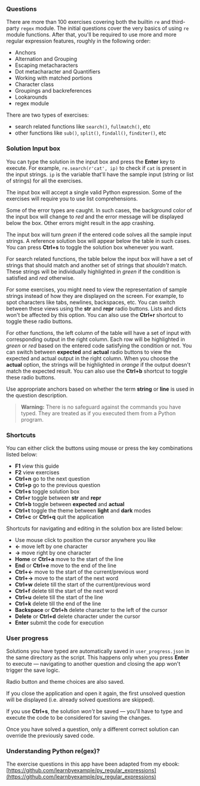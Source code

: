 ### Questions

There are more than 100 exercises covering both the builtin `re` and third-party `regex` module. The initial questions cover the very basics of using `re` module functions. After that, you'll be required to use more and more regular expression features, roughly in the following order:

* Anchors
* Alternation and Grouping
* Escaping metacharacters
* Dot metacharacter and Quantifiers
* Working with matched portions
* Character class
* Groupings and backreferences
* Lookarounds
* regex module

There are two types of exercises:

* search related functions like `search()`, `fullmatch()`, etc
* other functions like `sub()`, `split()`, `findall()`, `finditer()`, etc

### Solution Input box

You can type the solution in the input box and press the **Enter** key to execute. For example, `re.search(r'cat', ip)` to check if `cat` is present in the input strings. `ip` is the variable that'll have the sample input (string or list of strings) for all the exercises.

The input box will accept a single valid Python expression. Some of the exercises will require you to use list comprehensions.

Some of the error types are caught. In such cases, the background color of the input box will change to *red* and the error message will be displayed below the box. Other errors might result in the app crashing.

The input box will turn *green* if the entered code solves all the sample input strings. A reference solution box will appear below the table in such cases. You can press **Ctrl+s** to toggle the solution box whenever you want.

For search related functions, the table below the input box will have a set of strings that should match and another set of strings that *shouldn't* match. These strings will be individually highlighted in *green* if the condition is satisfied and *red* otherwise.

For some exercises, you might need to view the representation of sample strings instead of how they are displayed on the screen. For example, to spot characters like tabs, newlines, backspaces, etc. You can switch between these views using the **str** and **repr** radio buttons. Lists and dicts won't be affected by this option. You can also use the **Ctrl+r** shortcut to toggle these radio buttons.

For other functions, the left column of the table will have a set of input with corresponding output in the right column. Each row will be highlighted in *green* or *red* based on the entered code satisfying the condition or not. You can switch between **expected** and **actual** radio buttons to view the expected and actual output in the right column. When you choose the **actual** option, the strings will be highlighted in *orange* if the output doesn't match the expected result. You can also use the **Ctrl+b** shortcut to toggle these radio buttons.

Use appropriate anchors based on whether the term **string** or **line** is used in the question description.

> **Warning:** There is no safeguard against the commands you have typed. They are treated as if you executed them from a Python program.

### Shortcuts

You can either click the buttons using mouse or press the key combinations listed below:

* **F1** view this guide
* **F2** view exercises
* **Ctrl+n** go to the next question
* **Ctrl+p** go to the previous question
* **Ctrl+s** toggle solution box
* **Ctrl+r** toggle between **str** and **repr**
* **Ctrl+b** toggle between **expected** and **actual**
* **Ctrl+t** toggle the theme between **light** and **dark** modes
* **Ctrl+c** or **Ctrl+q** quit the application

Shortcuts for navigating and editing in the solution box are listed below:

* Use mouse click to position the cursor anywhere you like
* **←** move left by one character
* **→** move right by one character
* **Home** or **Ctrl+a** move to the start of the line
* **End** or **Ctrl+e** move to the end of the line
* **Ctrl+←** move to the start of the current/previous word
* **Ctrl+→** move to the start of the next word
* **Ctrl+w** delete till the start of the current/previous word
* **Ctrl+f** delete till the start of the next word
* **Ctrl+u** delete till the start of the line
* **Ctrl+k** delete till the end of the line
* **Backspace** or **Ctrl+h** delete character to the left of the cursor
* **Delete** or **Ctrl+d** delete character under the cursor
* **Enter** submit the code for execution

### User progress

Solutions you have typed are automatically saved in `user_progress.json` in the same directory as the script. This happens only when you press **Enter** to execute — navigating to another question and closing the app won't trigger the save logic.

Radio button and theme choices are also saved.

If you close the application and open it again, the first unsolved question will be displayed (i.e. already solved questions are skipped).

If you use **Ctrl+s**, the solution *won't* be saved — you'll have to type and execute the code to be considered for saving the changes.

Once you have solved a question, only a different correct solution can override the previously saved code.

### Understanding Python re(gex)?

The exercise questions in this app have been adapted from my ebook: [https://github.com/learnbyexample/py_regular_expressions](https://github.com/learnbyexample/py_regular_expressions)

